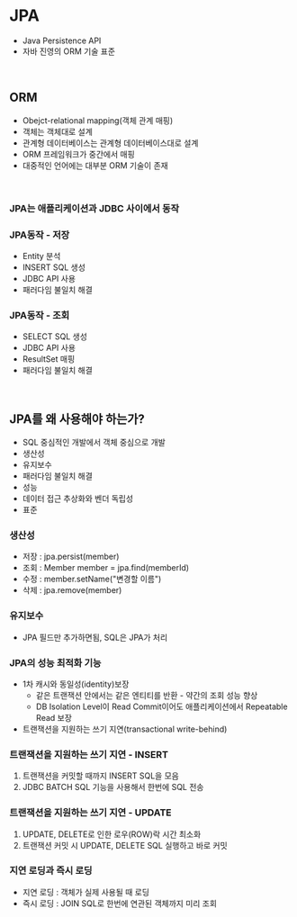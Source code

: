 # JPA
- Java Persistence API
- 자바 진영의 ORM 기술 표준  
<br>
  
## ORM
- Obejct-relational mapping(객체 관계 매핑)
- 객체는 객체대로 설계
- 관계형 데이터베이스는 관계형 데이터베이스대로 설계
- ORM 프레임워크가 중간에서 매핑
- 대중적인 언어에는 대부분 ORM 기술이 존재  
<br>

### JPA는 애플리케이션과 JDBC 사이에서 동작
### JPA동작 - 저장
- Entity 분석
- INSERT SQL 생성
- JDBC API 사용
- 패러다임 불일치 해결
### JPA동작 - 조회
- SELECT SQL 생성
- JDBC API 사용
- ResultSet 매핑
- 패러다임 불일치 해결

<br>

## JPA를 왜 사용해야 하는가?
- SQL 중심적인 개발에서 객체 중심으로 개발
- 생산성
- 유지보수
- 패러다임 불일치 해결
- 성능
- 데이터 접근 추상화와 벤더 독립성
- 표준

### 생산성
- 저장 : jpa.persist(member)
- 조회 : Member member = jpa.find(memberId)
- 수정 : member.setName("변경할 이름")
- 삭제 : jpa.remove(member)

### 유지보수
- JPA 필드만 추가하면됨, SQL은 JPA가 처리

### JPA의 성능 최적화 기능
- 1차 캐시와 동일성(identity)보장
  - 같은 트랜잭션 안에서는 같은 엔티티를 반환 - 약간의 조회 성능 향상
  - DB Isolation Level이 Read Commit이어도 애플리케이션에서 Repeatable Read 보장
- 트랜잭션을 지원하는 쓰기 지연(transactional write-behind)

### 트랜잭션을 지원하는 쓰기 지연 - INSERT
1. 트랜잭션을 커밋할 때까지 INSERT SQL을 모음
2. JDBC BATCH SQL 기능을 사용해서 한번에 SQL 전송

### 트랜잭션을 지원하는 쓰기 지연 - UPDATE
1. UPDATE, DELETE로 인한 로우(ROW)락 시간 최소화
2. 트랜잭션 커밋 시 UPDATE, DELETE SQL 실행하고 바로 커밋

### 지연 로딩과 즉시 로딩
- 지연 로딩 : 객체가 실제 사용될 때 로딩
- 즉시 로딩 : JOIN SQL로 한번에 연관된 객체까지 미리 조회